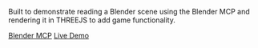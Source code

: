 Built to demonstrate reading a Blender scene using the Blender MCP and rendering it in THREEJS to add game functionality.


[Blender MCP](https://github.com/ahujasid/blender-mcp)
[Live Demo](https://ahujasid.github.io/cabin-in-the-woods/)